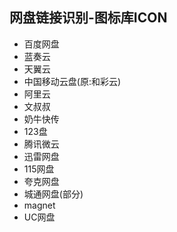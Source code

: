## 网盘链接识别-图标库ICON

+ 百度网盘
+ 蓝奏云
+ 天翼云
+ 中国移动云盘(原:和彩云)
+ 阿里云
+ 文叔叔
+ 奶牛快传
+ 123盘
+ 腾讯微云
+ 迅雷网盘
+ 115网盘
+ 夸克网盘
+ 城通网盘(部分)
+ magnet
+ UC网盘
